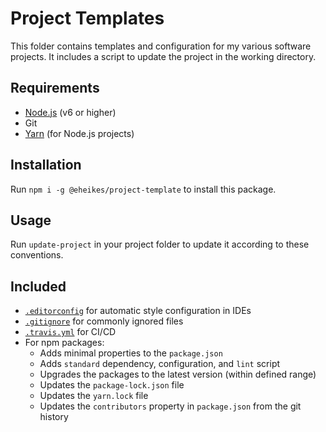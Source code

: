 # Project Templates

This folder contains templates and configuration for my various software projects. It includes a script to update the project in the working directory.

## Requirements

* [Node.js](https://nodejs.org/) (v6 or higher)
* Git
* [Yarn](https://yarnpkg.com/) (for Node.js projects)

## Installation

Run `npm i -g @eheikes/project-template` to install this package.

## Usage

Run `update-project` in your project folder to update it according to these conventions.

## Included

* [`.editorconfig`](templates/editorconfig) for automatic style configuration in IDEs
* [`.gitignore`](templates/gitignore) for commonly ignored files
* [`.travis.yml`](templates/travis.yml) for CI/CD
* For npm packages:
  * Adds minimal properties to the `package.json`
  * Adds `standard` dependency, configuration, and `lint` script
  * Upgrades the packages to the latest version (within defined range)
  * Updates the `package-lock.json` file
  * Updates the `yarn.lock` file
  * Updates the `contributors` property in `package.json` from the git history
